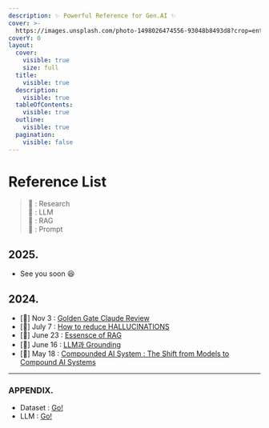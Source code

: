```yaml
---
description: ✨ Powerful Reference for Gen.AI ✨
cover: >-
  https://images.unsplash.com/photo-1498026474556-93048b8493d8?crop=entropy&cs=srgb&fm=jpg&ixid=M3wxOTcwMjR8MHwxfHNlYXJjaHwxMHx8YmxhY2slMjBwdXJwbGV8ZW58MHx8fHwxNzMwMTk3NTkxfDA&ixlib=rb-4.0.3&q=85
coverY: 0
layout:
  cover:
    visible: true
    size: full
  title:
    visible: true
  description:
    visible: true
  tableOfContents:
    visible: true
  outline:
    visible: true
  pagination:
    visible: false
---
```


# Reference List

> 🔬 : Research\
> 🤖 : LLM\
> 🦜 : RAG\
> 📜 : Prompt

## 2025.

* See you soon 😆

## 2024.

* \[📜]   Nov 3 : [Golden Gate Claude Review](../2024-golden-gate-claude-review.md)
* \[🦜]   July 7 : [How to reduce HALLUCINATIONS](../2024-how-to-reduce-hallucinations.md)
* \[🦜]   June 23 : [Essensce of RAG](../2024-essence-of-rag.md)
* \[🦜]   June 16 : [LLM과 Grounding](../2024-llm-grounding.md)
* \[🔬]   May 18 :  [Compounded AI System : The Shift from Models to Compound AI Systems](../2024-compounded-ai-system-the-shift-from-models-to-compound-ai-systems.md)

***

### APPENDIX.

* Dataset : [Go!](dataset.md)
* LLM : [Go!](llm.md)





